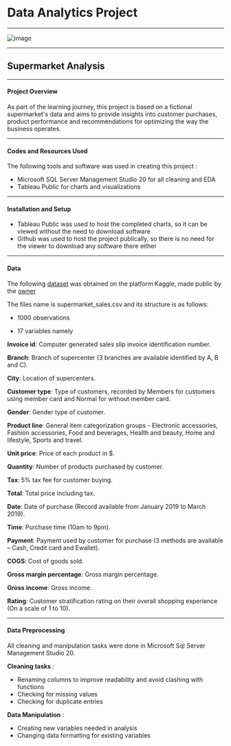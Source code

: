 # Data Analytics Project

---

![image](https://github.com/robertsoli/Supermarket_Analysis/assets/156069037/57e16eea-fef1-435f-824f-fbdc9acc3de3)

---

## Supermarket Analysis

---

#### Project Overview

As part of the learning journey, this project is based on a fictional supermarket's data and aims to provide insights into customer purchases, product performance and recommendations for optimizing the way the business operates. 

---

#### Codes and Resources Used

The following tools and software was used in creating this project :

 - Microsoft SQL Server Management Studio 20 for all cleaning and EDA
 - Tableau Public for charts and visualizations

---

#### Installation and Setup

- Tableau Public was used to host the completed charts, so it can be viewed without the need to download software
- Github was used to host the project publically, so there is no need for the viewer to download any software there either

---

#### Data 

The following [dataset](https://www.kaggle.com/datasets/lovishbansal123/sales-of-a-supermarket) was obtained on the platform Kaggle, made public by the [owner](https://www.kaggle.com/lovishbansal123)

The files name is supermarket_sales.csv and its structure is as follows: 

 - 1000 observations

 - 17 variables namely 

**Invoice id**: Computer generated sales slip invoice identification number.

**Branch**: Branch of supercenter (3 branches are available identified by A, B and C).

**City**: Location of supercenters.

**Customer type**: Type of customers, recorded by Members for customers using member card and Normal for without member card.

**Gender**: Gender type of customer.

**Product line**: General item categorization groups - Electronic accessories, Fashion accessories, Food and beverages, Health and beauty, Home and lifestyle, Sports and travel.

**Unit price**: Price of each product in $.

**Quantity**: Number of products purchased by customer.

**Tax**: 5% tax fee for customer buying.

**Total**: Total price including tax.

**Date**: Date of purchase (Record available from January 2019 to March 2019).

**Time**: Purchase time (10am to 9pm).

**Payment**: Payment used by customer for purchase (3 methods are available – Cash, Credit card and Ewallet).

**COGS**: Cost of goods sold.

**Gross margin percentage**: Gross margin percentage.

**Gross income**: Gross income.

**Rating**: Customer stratification rating on their overall shopping experience (On a scale of 1 to 10).

---

#### Data Preprocessing

All cleaning and manipulation tasks were done in Microsoft Sql Server Management Studio 20.

**Cleaning tasks** :

 - Renaming columns to improve readability and avoid clashing with functions
 - Checking for missing values
 - Checking for duplicate entries

**Data Manipulation** :

 - Creating new variables needed in analysis
 - Changing data formatting for existing variables

